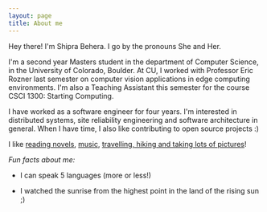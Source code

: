 ```yaml
---
layout: page
title: About me
---
```


Hey there! I'm Shipra Behera. I go by the pronouns She and Her. 

I'm a second year Masters student in the department of Computer Science, in the University of Colorado, Boulder. At CU, I worked with Professor Eric Rozner last semester on computer vision applications in edge computing environments. I'm also a Teaching Assistant this semester for the course CSCI 1300: Starting Computing.

I have worked as a software engineer for four years. I'm interested in distributed systems, site reliability engineering and software architecture in general. When I have time, I also like contributing to open source projects  :)

I like [reading novels](https://www.goodreads.com/review/list/54036489), [music](https://open.spotify.com/playlist/37i9dQZF1DWTtTyjgd08yp), [travelling, hiking and taking lots of pictures](https://www.instagram.com/ships_shipra/)!

_Fun facts about me:_

 - I can speak 5 languages (more or less!)

 - I watched the sunrise from the highest point in the land of the rising sun ;)
